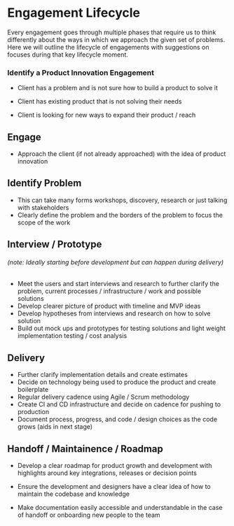 # Engagement Lifecycle

Every engagement goes through multiple phases that require us to think differently about the ways in which we approach the given set of problems. Here we will outline the lifecycle of engagements with suggestions on focuses during that key lifecycle moment.

### Identify a Product Innovation  Engagement

* Client has a problem and is not sure how to build a product to solve it

* Client has existing product that is not solving their needs

* Client is looking for new ways to expand their product / reach

## Engage

* Approach the client \(if not already approached\) with the idea of product innovation

## Identify Problem

* This can take many forms workshops, discovery, research or just talking with stakeholders
* Clearly define the problem and the borders of the problem to focus the scope of the work

## Interview / Prototype

###### _\(note: Ideally starting before development but can happen during delivery\)_

* Meet the users and start interviews and research to further clarify the problem, current processes / infrastructure / work and possible solutions
* Develop clearer picture of product with timeline and MVP ideas
* Develop hypotheses from interviews and research on how to solve solution
* Build out mock ups and prototypes for testing solutions and light weight implementation testing / cost analysis

## Delivery

* Further clarify implementation details and create estimates
* Decide on technology being used to produce the product and create boilerplate
* Regular delivery cadence using Agile / Scrum methodology
* Create CI and CD infrastructure and decide on cadence for pushing to production
* Document process, progress, and code / design choices as the code grows \(aids in next stage\)

## Handoff / Maintainence / Roadmap

* Develop a clear roadmap for product growth and development with highlights around key integrations, releases or decision points

* Ensure the development and designers have a clear idea of how to maintain the codebase and knowledge

* Make documentation easily accessible and understandable in the case of handoff or onboarding new people to the team



